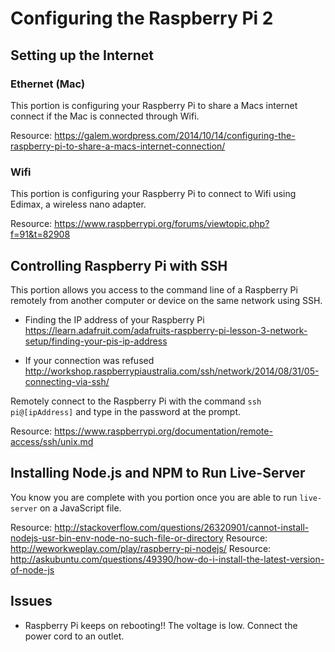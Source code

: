 # Configuring the Raspberry Pi 2

## Setting up the Internet

### Ethernet (Mac)
This portion is configuring your Raspberry Pi to share a Macs internet connect if the Mac is connected through Wifi.

Resource: https://galem.wordpress.com/2014/10/14/configuring-the-raspberry-pi-to-share-a-macs-internet-connection/

### Wifi
This portion is configuring your Raspberry Pi to connect to Wifi using Edimax, a wireless nano adapter.

Resource: https://www.raspberrypi.org/forums/viewtopic.php?f=91&t=82908

## Controlling Raspberry Pi with SSH
This portion allows you access to the command line of a Raspberry Pi remotely from another computer or device on the same network using SSH.

- Finding the IP address of your Raspberry Pi
https://learn.adafruit.com/adafruits-raspberry-pi-lesson-3-network-setup/finding-your-pis-ip-address

- If your connection was refused
http://workshop.raspberrypiaustralia.com/ssh/network/2014/08/31/05-connecting-via-ssh/

Remotely connect to the Raspberry Pi with the command `ssh pi@[ipAddress]` and type in the password at the prompt.

Resource: https://www.raspberrypi.org/documentation/remote-access/ssh/unix.md

## Installing Node.js and NPM to Run Live-Server

You know you are complete with you portion once you are able to run `live-server` on a JavaScript file.

Resource: http://stackoverflow.com/questions/26320901/cannot-install-nodejs-usr-bin-env-node-no-such-file-or-directory
Resource: http://weworkweplay.com/play/raspberry-pi-nodejs/
Resource: http://askubuntu.com/questions/49390/how-do-i-install-the-latest-version-of-node-js

## Issues
- Raspberry Pi keeps on rebooting!!
  The voltage is low. Connect the power cord to an outlet.


